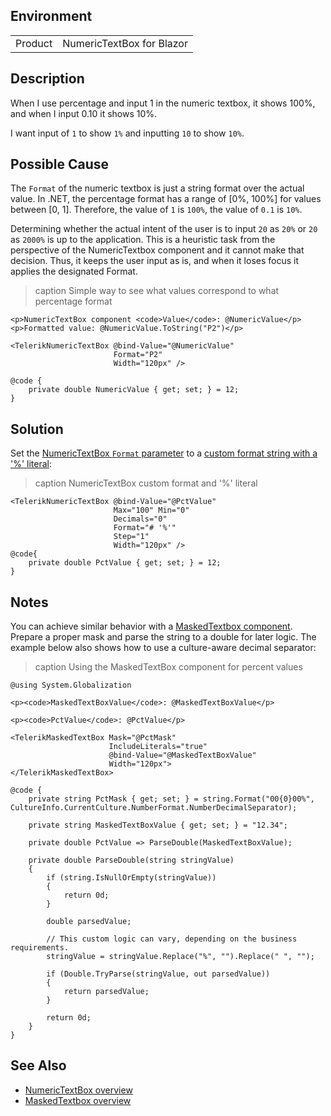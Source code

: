 
## Environment

<table>
<tbody>
<tr>
<td>Product</td>
<td>NumericTextBox for Blazor</td>
</tr>
</tbody>
</table>

## Description

When I use percentage and input 1 in the numeric textbox, it shows 100%, and when I input 0.10 it shows 10%.

I want input of `1` to show `1%` and inputting `10` to show `10%`.

## Possible Cause

The `Format` of the numeric textbox is just a string format over the actual value. In .NET, the percentage format has a range of [0%, 100%] for values between [0, 1]. Therefore, the value of `1` is `100%`, the value of `0.1` is `10%`.

Determining whether the actual intent of the user is to input `20` as `20%` or `20` as `2000%` is up to the application. This is a heuristic task from the perspective of the NumericTextbox component and it cannot make that decision. Thus, it keeps the user input as is, and when it loses focus it applies the designated Format.

>caption Simple way to see what values correspond to what percentage format

````RAZOR
<p>NumericTextBox component <code>Value</code>: @NumericValue</p>
<p>Formatted value: @NumericValue.ToString("P2")</p>

<TelerikNumericTextBox @bind-Value="@NumericValue"
                       Format="P2"
                       Width="120px" />

@code {
    private double NumericValue { get; set; } = 12;
}
````

## Solution

Set the [NumericTextBox `Format` parameter](slug:components/numerictextbox/overview#numeric-textbox-parameters) to a [custom format string with a '%' literal](https://learn.microsoft.com/en-us/dotnet/standard/base-types/custom-numeric-format-strings#character-literals):

>caption NumericTextBox custom format and '%' literal

````RAZOR
<TelerikNumericTextBox @bind-Value="@PctValue"
                       Max="100" Min="0"
                       Decimals="0"
                       Format="# '%'"
                       Step="1"
                       Width="120px" />
@code{
    private double PctValue { get; set; } = 12;
}
````

## Notes

You can achieve similar behavior with a [MaskedTextbox component](slug:maskedtextbox-overview). Prepare a proper mask and parse the string to a double for later logic. The example below also shows how to use a culture-aware decimal separator:

>caption Using the MaskedTextBox component for percent values

````RAZOR
@using System.Globalization

<p><code>MaskedTextBoxValue</code>: @MaskedTextBoxValue</p>

<p><code>PctValue</code>: @PctValue</p>

<TelerikMaskedTextBox Mask="@PctMask"
                      IncludeLiterals="true"
                      @bind-Value="@MaskedTextBoxValue"
                      Width="120px">
</TelerikMaskedTextBox>

@code {
    private string PctMask { get; set; } = string.Format("00{0}00%", CultureInfo.CurrentCulture.NumberFormat.NumberDecimalSeparator);

    private string MaskedTextBoxValue { get; set; } = "12.34";

    private double PctValue => ParseDouble(MaskedTextBoxValue);

    private double ParseDouble(string stringValue)
    {
        if (string.IsNullOrEmpty(stringValue))
        {
            return 0d;
        }

        double parsedValue;

        // This custom logic can vary, depending on the business requirements.
        stringValue = stringValue.Replace("%", "").Replace(" ", "");

        if (Double.TryParse(stringValue, out parsedValue))
        {
            return parsedValue;
        }

        return 0d;
    }
}
````

## See Also

* [NumericTextBox overview](slug:components/numerictextbox/overview)
* [MaskedTextbox overview](slug:maskedtextbox-overview)
